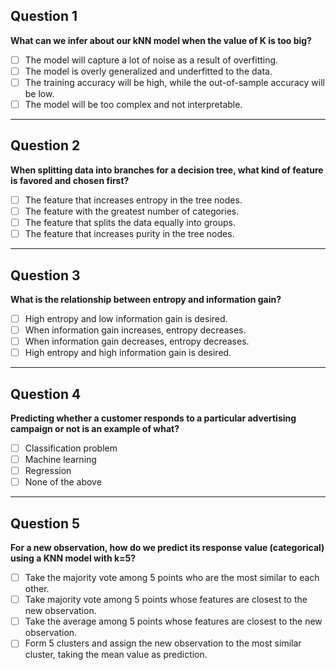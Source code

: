 ## Question 1
**What can we infer about our kNN model when the value of K is too big?**

- [ ] The model will capture a lot of noise as a result of overfitting.
- [ ] The model is overly generalized and underfitted to the data.
- [ ] The training accuracy will be high, while the out-of-sample accuracy will be low.
- [ ] The model will be too complex and not interpretable.

---

## Question 2
**When splitting data into branches for a decision tree, what kind of feature is favored and chosen first?**

- [ ] The feature that increases entropy in the tree nodes.
- [ ] The feature with the greatest number of categories.
- [ ] The feature that splits the data equally into groups.
- [ ] The feature that increases purity in the tree nodes.

---

## Question 3
**What is the relationship between entropy and information gain?**

- [ ] High entropy and low information gain is desired.
- [ ] When information gain increases, entropy decreases.
- [ ] When information gain decreases, entropy decreases.
- [ ] High entropy and high information gain is desired.

---

## Question 4
**Predicting whether a customer responds to a particular advertising campaign or not is an example of what?**

- [ ] Classification problem
- [ ] Machine learning
- [ ] Regression
- [ ] None of the above

---

## Question 5
**For a new observation, how do we predict its response value (categorical) using a KNN model with k=5?**

- [ ] Take the majority vote among 5 points who are the most similar to each other.
- [ ] Take majority vote among 5 points whose features are closest to the new observation.
- [ ] Take the average among 5 points whose features are closest to the new observation.
- [ ] Form 5 clusters and assign the new observation to the most similar cluster, taking the mean value as prediction.

